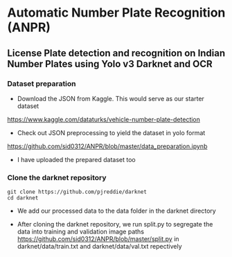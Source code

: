 # Automatic Number Plate Recognition (ANPR)

## License Plate detection and recognition on Indian Number Plates using Yolo v3 Darknet and OCR

### Dataset preparation

- Download the JSON from Kaggle. This would serve as our starter dataset

https://www.kaggle.com/dataturks/vehicle-number-plate-detection

- Check out JSON preprocessing to yield the dataset in yolo format

https://github.com/sid0312/ANPR/blob/master/data_preparation.ipynb

- I have uploaded the prepared dataset too

### Clone the darknet repository 
```
git clone https://github.com/pjreddie/darknet
cd darknet
```
- We add our processed data to the data folder in the darknet directory

- After cloning the darknet repository, we run split.py to segregate the data into training and validation image paths https://github.com/sid0312/ANPR/blob/master/split.py in darknet/data/train.txt and darknet/data/val.txt repectively 


